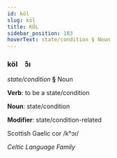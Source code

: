 ```yaml
---
id: köl
slug: köl
title: KÖL
sidebar_position: 183
hoverText: state/condition § Noun
---
```


### köl&emsp;<span kind="abugida">ɔ͊ı</span>

*state/condition* **§** Noun

**Verb**: to be a state/condition

**Noun**: state/condition

**Modifier**: state/condition-related

Scottish Gaelic cor /kʰɔɾ/

*Celtic Language Family*